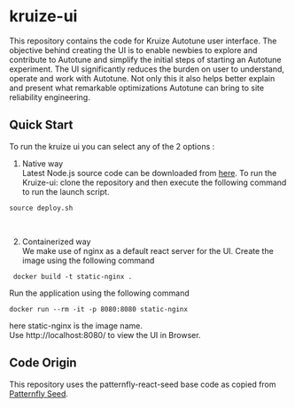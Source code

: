 # kruize-ui
This repository contains the code for Kruize Autotune user interface. The objective behind creating the UI is to enable newbies to explore and contribute to Autotune and simplify the initial steps of starting an Autotune experiment. The UI significantly reduces the burden on user to understand, operate and work with Autotune. Not only this it also helps better explain and present what remarkable optimizations Autotune can bring to site reliability engineering.

## Quick Start
To run the kruize ui you can select any of the 2 options :

1. Native way<br />
Latest Node.js source code can be downloaded from [here](https://nodejs.org/en/download/).
To run the Kruize-ui: clone the repository and then execute the following command to run the launch script.<br />
```
source deploy.sh
```
<br />

2. Containerized way<br />
We make use of nginx as a default react server for the UI.
Create the image using the following command<br />

```
 docker build -t static-nginx .
```
Run the application using the following command

```
docker run --rm -it -p 8080:8080 static-nginx
```

here static-nginx is the image name.<br />
Use http://localhost:8080/ to view the UI in Browser.



## Code Origin
This repository uses the patternfly-react-seed base code as copied from [Patternfly Seed](https://github.com/patternfly/patternfly-react-seed).
